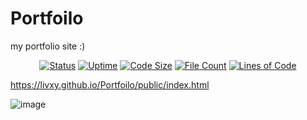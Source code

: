 # Portfoilo
my portfolio site :)

<p align="center">
        <a href="https://github.com/livxy/Portfolio"><img alt="Status" src="https://img.shields.io/website?down_color=red&down_message=offline&up_color=limegreen&up_message=online&url=https%3A%2F%2Flivxy.github.io%2FPortfolio%2Fpublic%2Findex.html" /></a>
        <a href="https://github.com/livxy/Portfolio"><img alt="Uptime" src="https://img.shields.io/uptimerobot/ratio/7/m793076581-2e8a8b60d1e6adb709290fa3" /></a>
        <a href="https://github.com/livxy/Portfolio"><img alt="Code Size" src="https://img.shields.io/github/repo-size/livxy/Portfolio" /></a>
        <a href="https://github.com/livxy/Portfolio"><img alt="File Count" src="https://img.shields.io/github/directory-file-count/livxy/Portfolio" /></a>
        <a href="https://github.com/livxy/Portfolio"><img alt="Lines of Code" src="https://tokei.ekzhang.com/b1/github/livxy/Portfolio" /></a>
</p>

https://livxy.github.io/Portfoilo/public/index.html

![image](https://user-images.githubusercontent.com/67598470/202283353-d9675aa6-44b0-4b8f-849f-abb0c230c0eb.png)
